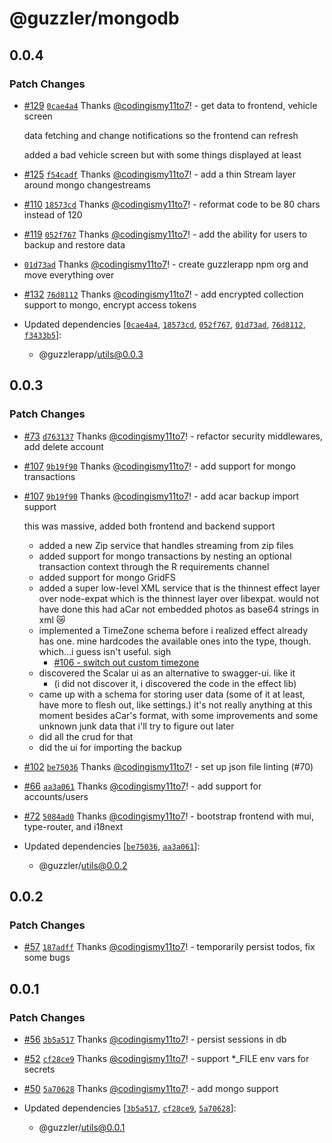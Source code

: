 # @guzzler/mongodb

## 0.0.4

### Patch Changes

- [#129](https://github.com/codingismy11to7/guzzler/pull/129) [`0cae4a4`](https://github.com/codingismy11to7/guzzler/commit/0cae4a40114003a39a54da38a86ff269d322308d) Thanks [@codingismy11to7](https://github.com/codingismy11to7)! - get data to frontend, vehicle screen

  data fetching and change notifications so the frontend can refresh

  added a bad vehicle screen but with some things displayed at least

- [#125](https://github.com/codingismy11to7/guzzler/pull/125) [`f54cadf`](https://github.com/codingismy11to7/guzzler/commit/f54cadf1f3dbc72f0523df9ae5ba25cfb44f4f4a) Thanks [@codingismy11to7](https://github.com/codingismy11to7)! - add a thin Stream layer around mongo changestreams

- [#110](https://github.com/codingismy11to7/guzzler/pull/110) [`18573cd`](https://github.com/codingismy11to7/guzzler/commit/18573cd92087cbc9ed166039cec2b354e9faec7e) Thanks [@codingismy11to7](https://github.com/codingismy11to7)! - reformat code to be 80 chars instead of 120

- [#119](https://github.com/codingismy11to7/guzzler/pull/119) [`052f767`](https://github.com/codingismy11to7/guzzler/commit/052f767e3ddff21f5936691ad3b0c4e9c6b228e7) Thanks [@codingismy11to7](https://github.com/codingismy11to7)! - add the ability for users to backup and restore data

- [`01d73ad`](https://github.com/codingismy11to7/guzzler/commit/01d73adea962865f2155746ca7b1eb659a180b58) Thanks [@codingismy11to7](https://github.com/codingismy11to7)! - create guzzlerapp npm org and move everything over

- [#132](https://github.com/codingismy11to7/guzzler/pull/132) [`76d8112`](https://github.com/codingismy11to7/guzzler/commit/76d8112b987c32af67c9e26c55112c5356bb4c5e) Thanks [@codingismy11to7](https://github.com/codingismy11to7)! - add encrypted collection support to mongo, encrypt access tokens

- Updated dependencies [[`0cae4a4`](https://github.com/codingismy11to7/guzzler/commit/0cae4a40114003a39a54da38a86ff269d322308d), [`18573cd`](https://github.com/codingismy11to7/guzzler/commit/18573cd92087cbc9ed166039cec2b354e9faec7e), [`052f767`](https://github.com/codingismy11to7/guzzler/commit/052f767e3ddff21f5936691ad3b0c4e9c6b228e7), [`01d73ad`](https://github.com/codingismy11to7/guzzler/commit/01d73adea962865f2155746ca7b1eb659a180b58), [`76d8112`](https://github.com/codingismy11to7/guzzler/commit/76d8112b987c32af67c9e26c55112c5356bb4c5e), [`f3433b5`](https://github.com/codingismy11to7/guzzler/commit/f3433b51c2746b884b7e8a485ca785b0d589f57a)]:
  - @guzzlerapp/utils@0.0.3

## 0.0.3

### Patch Changes

- [#73](https://github.com/codingismy11to7/guzzler/pull/73) [`d763137`](https://github.com/codingismy11to7/guzzler/commit/d763137cde3a466640f2f7bdc3bd125aa3f46946) Thanks [@codingismy11to7](https://github.com/codingismy11to7)! - refactor security middlewares, add delete account

- [#107](https://github.com/codingismy11to7/guzzler/pull/107) [`9b19f90`](https://github.com/codingismy11to7/guzzler/commit/9b19f902fc4bd7feb5494c8e1eeb4a844e5adb32) Thanks [@codingismy11to7](https://github.com/codingismy11to7)! - add support for mongo transactions

- [#107](https://github.com/codingismy11to7/guzzler/pull/107) [`9b19f90`](https://github.com/codingismy11to7/guzzler/commit/9b19f902fc4bd7feb5494c8e1eeb4a844e5adb32) Thanks [@codingismy11to7](https://github.com/codingismy11to7)! - add acar backup import support

  this was massive, added both frontend and backend support

  - added a new Zip service that handles streaming from zip files
  - added support for mongo transactions by nesting an optional transaction
    context through the R requirements channel
  - added support for mongo GridFS
  - added a super low-level XML service that is the thinnest effect layer over
    node-expat which is the thinnest layer over libexpat. would not have done
    this had aCar not embedded photos as base64 strings in xml 😿
  - implemented a TimeZone schema before i realized effect already has one.
    mine hardcodes the available ones into the type, though. which...i guess
    isn't useful. sigh
    - [#106 - switch out custom timezone](https://github.com/codingismy11to7/guzzler/issues/106)
  - discovered the Scalar ui as an alternative to swagger-ui. like it
    - (i did not discover it, i discovered the code in the effect lib)
  - came up with a schema for storing user data (some of it at least, have
    more to flesh out, like settings.) it's not really anything at this moment
    besides aCar's format, with some improvements and some unknown junk data that
    i'll try to figure out later
  - did all the crud for that
  - did the ui for importing the backup

- [#102](https://github.com/codingismy11to7/guzzler/pull/102) [`be75036`](https://github.com/codingismy11to7/guzzler/commit/be75036054e7b632fc83b7e08cbf351a248c9843) Thanks [@codingismy11to7](https://github.com/codingismy11to7)! - set up json file linting (#70)

- [#66](https://github.com/codingismy11to7/guzzler/pull/66) [`aa3a061`](https://github.com/codingismy11to7/guzzler/commit/aa3a061fafc3c52de8f32899fb5c7a8e5507d84c) Thanks [@codingismy11to7](https://github.com/codingismy11to7)! - add support for accounts/users

- [#72](https://github.com/codingismy11to7/guzzler/pull/72) [`5084ad0`](https://github.com/codingismy11to7/guzzler/commit/5084ad0b0662986939320d4d1cc38b0c01318d69) Thanks [@codingismy11to7](https://github.com/codingismy11to7)! - bootstrap frontend with mui, type-router, and i18next

- Updated dependencies [[`be75036`](https://github.com/codingismy11to7/guzzler/commit/be75036054e7b632fc83b7e08cbf351a248c9843), [`aa3a061`](https://github.com/codingismy11to7/guzzler/commit/aa3a061fafc3c52de8f32899fb5c7a8e5507d84c)]:
  - @guzzler/utils@0.0.2

## 0.0.2

### Patch Changes

- [#57](https://github.com/codingismy11to7/guzzler/pull/57) [`187adff`](https://github.com/codingismy11to7/guzzler/commit/187adff383e58c7cf7670334613d7523c5708e8d) Thanks [@codingismy11to7](https://github.com/codingismy11to7)! - temporarily persist todos, fix some bugs

## 0.0.1

### Patch Changes

- [#56](https://github.com/codingismy11to7/guzzler/pull/56) [`3b5a517`](https://github.com/codingismy11to7/guzzler/commit/3b5a51750b1521ac8f58cac85bae8739d6c30150) Thanks [@codingismy11to7](https://github.com/codingismy11to7)! - persist sessions in db

- [#52](https://github.com/codingismy11to7/guzzler/pull/52) [`cf28ce9`](https://github.com/codingismy11to7/guzzler/commit/cf28ce904d7920bb0405677251a5ca55feedd7dc) Thanks [@codingismy11to7](https://github.com/codingismy11to7)! - support \*\_FILE env vars for secrets

- [#50](https://github.com/codingismy11to7/guzzler/pull/50) [`5a70628`](https://github.com/codingismy11to7/guzzler/commit/5a7062851272c0f25fe3fadd1e890ae314f15b67) Thanks [@codingismy11to7](https://github.com/codingismy11to7)! - add mongo support

- Updated dependencies [[`3b5a517`](https://github.com/codingismy11to7/guzzler/commit/3b5a51750b1521ac8f58cac85bae8739d6c30150), [`cf28ce9`](https://github.com/codingismy11to7/guzzler/commit/cf28ce904d7920bb0405677251a5ca55feedd7dc), [`5a70628`](https://github.com/codingismy11to7/guzzler/commit/5a7062851272c0f25fe3fadd1e890ae314f15b67)]:
  - @guzzler/utils@0.0.1

